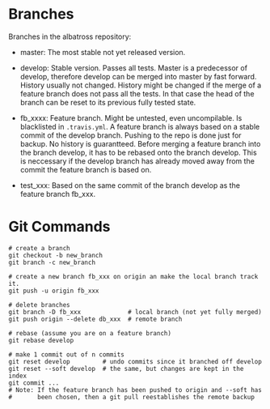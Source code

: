 # Branches

Branches in the albatross repository:

- master: The most stable not yet released version.

- develop: Stable version. Passes all tests. Master is a predecessor of
           develop, therefore develop can be merged into master by fast
           forward. History usually not changed. History might be changed if
           the merge of a feature branch does not pass all the tests. In that
           case the head of the branch can be reset to its previous fully
           tested state.

- fb_xxxx: Feature branch. Might be untested, even uncompilable. Is
           blacklisted in `.travis.yml`. A feature branch is always based on a
           stable commit of the develop branch. Pushing to the repo is done
           just for backup. No history is guarantteed. Before merging a
           feature branch into the branch develop, it has to be rebased onto
           the branch develop. This is neccessary if the develop branch has
           already moved away from the commit the feature branch is based on.

- test_xxx: Based on the same commit of the branch develop as the feature
            branch fb_xxx.




# Git Commands

    # create a branch
    git checkout -b new_branch
    git branch -c new_branch

    # create a new branch fb_xxx on origin an make the local branch track it.
    git push -u origin fb_xxx

    # delete branches
    git branch -D fb_xxx             # local branch (not yet fully merged)
    git push origin --delete db_xxx  # remote branch

    # rebase (assume you are on a feature branch)
    git rebase develop

    # make 1 commit out of n commits
    git reset develop         # undo commits since it branched off develop
    git reset --soft develop  # the same, but changes are kept in the index
    git commit ...
    # Note: If the feature branch has been pushed to origin and --soft has
    #       been chosen, then a git pull reestablishes the remote backup


<!---
Local Variables:
mode: outline
coding: iso-latin-1
outline-regexp: "#+"
End:
-->
